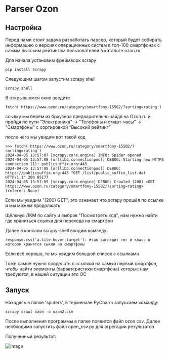<h1>Parser Ozon</h1>

<h2>Настройка</h2>
Перед нами стоит задача разработать парсер, который будет собирать информацию о версиях операционных систем в топ-100 смартфонах с самым высоким рейтингом пользователей в каталоге ozon.ru

Для начала установим фреймворк scrapy 

```
pip install Scrapy
```

Следующим шагом запустим scrapy shell


```
scrapy shell
```
В открывшемся окне введите

```
fetch('https://www.ozon.ru/category/smartfony-15502/?sorting=rating') 
```
ссылку мы берём из браузера предварительно зайдя на Ozon.ru и пройдя по пути  “Электроника" -> "Телефоны и смарт-часы” -> "Смартфоны" с сортировкой “Высокий рейтинг”

после чего мы увидим вот такой код

```
>>> fetch('https://www.ozon.ru/category/smartfony-15502/?sorting=rating') 
2024-04-05 13:57:07 [scrapy.core.engine] INFO: Spider opened
2024-04-05 13:57:08 [urllib3.connectionpool] DEBUG: Starting new HTTPS connection (1): publicsuffix.org:443
2024-04-05 13:57:08 [urllib3.connectionpool] DEBUG: https://publicsuffix.org:443 "GET /list/public_suffix_list.dat HTTP/1.1" 200 85177
2024-04-05 13:57:09 [scrapy.core.engine] DEBUG: Crawled (200) <GET https://www.ozon.ru/category/smartfony-15502/?sorting=rating> (referer: None)
```

Если мы увидим "(200) GET", это означает что scrapy прошёл по ссылке и мы можем продолжать 

Щёлкнув ЛКМ по сайту и выбрав "Посмотреть код", нам нужно найти где храниться ссылка для перехода на смартфон

Далее в консоли scrapy-shell вводим команду:

```
response.css('a.tile-hover-target'): #так выглядит тег и класс в котором хранятся сыкли на смартфоны
```

Если всё хорошо, то мы увидим большой список с ссылками

Тоже самое нужно проделать с ссылкой на самый первый смартфон, чтобы найти элементы (характеристики смартфона) которые нам требуются, в нашей ситуации это ОС

<h2>Запуск</h2>
Находясь в папке 'spiders', в терменале PyCharm запускаем команду:

```
scrapy crawl ozon -o ozon2.csv
```
После выполнения программы в папке появится файл ozon.csv. Далее необходимо запустить файл open_csv.py для агрегации результатов 

Полученный результат:

![image](https://github.com/bgbisdbg/Parser_Ozon/assets/136889642/55fb0cba-346a-4953-b11b-7bcadaebfbac)



